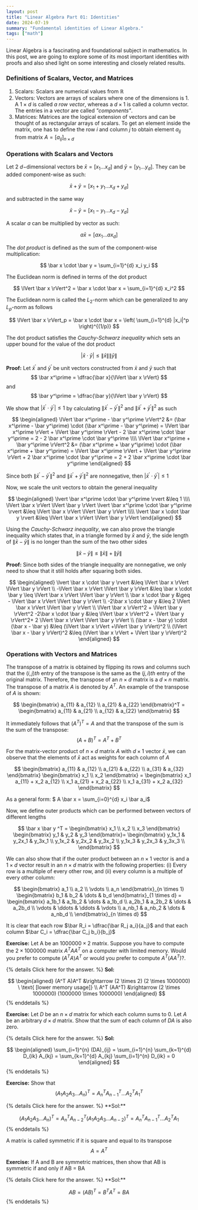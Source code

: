 ```yaml
---
layout: post
title: "Linear Algebra Part 01: Identities"
date: 2024-07-19
summary: "Fundamental identities of Linear Algebra."
tags: ["math"]
---
```


<style>
  /* --- Custom styles for details/summary in this post only --- */

  /* The main container for the collapsible section */
  .post-content details {
    color: var(--global-text-color);
    background-color: var(--global-code-bg-color);
    margin-top: 0;
    padding: 8px 12px;
    position: relative;
    border-radius: 6px;
    display: block;
    margin-bottom: 20px;
    max-width: 100%;
    overflow: auto;
  }

  /* The clickable summary text */
  .post-content details summary {
    color: var(--global-theme-color);
    cursor: pointer;
    font-weight: 500;
  }

  /* Paragraphs inside the details block */
  .post-content details p {
    margin-top: 0.5rem;
    margin-bottom: 0.5rem;
  }
</style>


Linear Algebra is a fascinating and foundational subject in mathematics. In this post, we are going to explore some of its most important identities with proofs and also shed light on some interesting and closely related results.

### Definitions of Scalars, Vector, and Matrices

1. Scalars: Scalars are numerical values from $\mathbb{R}$
2. Vectors: Vectors are arrays of scalars where one of the dimensions is 1. A $1 \times d$ is called _a row vector_, whereas a $d \times 1$ is called a column vector. The entries in a vector are called _"components"_.
3. Matrices: Matrices are the logical extension of vectors and can be thought of as rectangular arrays of scalars. To get an element inside the matrix, one has to define the row $i$ and column $j$ to obtain element $a_{ij}$ from matrix $A = [a_{ij}]_{n \times d}$

### Operations with Scalars and Vectors

Let 2 $d-$dimensional vectors be $\bar x = [x_1 \dots x_d]$ and $\bar y = [y_1 \dots y_d]$.
They can be added component-wise as such:

$$
\bar x + \bar y =  [x_1 + y_1 \dots x_d + y_d]
$$

and subtracted in the same way

$$
\bar x - \bar y =  [x_1 - y_1 \dots x_d - y_d]
$$

A scalar $a$ can be multiplied by vector as such:

$$
a\bar x = [ax_1 \dots ax_d]
$$

The _dot product_ is defined as the  sum of the component-wise multiplication:

$$
\bar x \cdot \bar y = \sum_{i=1}^{d} x_i y_i
$$

The Euclidean norm is defined in terms of the dot product

$$
\lVert \bar x \rVert^2 = \bar x \cdot \bar x = \sum_{i=1}^{d} x_i^2
$$

The Euclidean norm is called the $L_2$-norm which can be generalized to any $L_p$-norm as follows

$$
\lVert \bar x \rVert_p = \bar x \cdot \bar x = \left( \sum_{i=1}^{d} |x_i|^p \right)^{(1/p)}
$$

The dot product satisfies the _Cauchy-Schwarz inequality_ which sets an upper bound for the value of the dot product

$$
\lvert \bar x \cdot \bar y \rvert \leq \lVert \bar x \rVert \lVert \bar y \rVert
$$

**Proof:** Let $\bar x^\prime$ and $\bar y^\prime$ be unit vectors constructed from $\bar x$ and $\bar y$ such that
$$
\bar x^\prime = \dfrac{\bar x}{\lVert \bar x \rVert}
$$
and 
$$
\bar y^\prime = \dfrac{\bar y}{\lVert \bar y \rVert}
$$

We show that $\lvert \bar x^\prime \cdot \bar y^\prime \rvert \leq 1$ by calculating $\lVert \bar x^\prime  - \bar y^\prime  \rVert^2$ and $\lVert \bar x^\prime  + \bar y^\prime  \rVert^2$ as such



$$
\begin{aligned}
\lVert \bar x^\prime  - \bar y^\prime  \rVert^2 &= (\bar x^\prime  - \bar y^\prime) \cdot (\bar x^\prime  - \bar y^\prime) = \lVert \bar x^\prime  \rVert +  \lVert  \bar y^\prime  \rVert - 2 \bar x^\prime \cdot \bar y^\prime = 2  - 2 \bar x^\prime \cdot \bar y^\prime  \\\\
\lVert \bar x^\prime  + \bar y^\prime  \rVert^2 &= (\bar x^\prime  + \bar y^\prime) \cdot (\bar x^\prime  + \bar y^\prime) = \lVert \bar x^\prime  \rVert +  \lVert  \bar y^\prime  \rVert + 2 \bar x^\prime \cdot \bar y^\prime = 2 + 2 \bar x^\prime \cdot \bar y^\prime
\end{aligned}
$$

Since both $\lVert \bar x^\prime  - \bar y^\prime  \rVert^2$ and $\lVert \bar x^\prime  + \bar y^\prime  \rVert^2$ are nonnegative, then $\lvert \bar x^\prime \cdot \bar y^\prime \rvert \leq 1$

Now, we scale the unit vectors to obtain the general inequality

$$
\begin{aligned}
\lvert \bar x^\prime \cdot \bar y^\prime \rvert &\leq 1 \\\\
\lVert \bar x \rVert \lVert \bar y \rVert \lvert \bar x^\prime \cdot \bar y^\prime \rvert &\leq \lVert \bar x \rVert \lVert \bar y \rVert \\\\
\lvert \bar x \cdot \bar y \rvert &\leq \lVert \bar x \rVert \lVert \bar y \rVert
\end{aligned}
$$

Using the _Cauchy-Schwarz inequality_, we can also prove the triangle inequality which states that, in a triangle formed by $\bar x$ and $\bar y$, the side length of $\lVert \bar x - \bar y \rVert$ is no longer than the sum of the two other sides

$$
\lVert \bar x - \bar y \rVert \leq \lVert \bar x \rVert  + \lVert \bar y \rVert 
$$

**Proof:**
Since both sides of the triangle inequality are nonnegative, we only need to show that it still holds after squaring both sides.

$$
\begin{aligned}
\lvert \bar x \cdot \bar y \rvert &\leq \lVert \bar x \rVert \lVert \bar y \rVert \\
-\lVert \bar x \rVert \lVert \bar y \rVert &\leq \bar x \cdot \bar y \leq \lVert \bar x \rVert \lVert \bar y \rVert \\
\bar x \cdot \bar y  &\geq  -  \lVert \bar x \rVert \lVert \bar y \rVert \\
-2\bar x \cdot \bar y &\leq  2 \lVert \bar x \rVert \lVert \bar y \rVert \\
\lVert \bar x \rVert^2 + \lVert \bar y \rVert^2 -2\bar x \cdot \bar y &\leq \lVert \bar x \rVert^2 + \lVert \bar y \rVert^2+  2 \lVert \bar x \rVert \lVert \bar y \rVert \\
(\bar x - \bar y) \cdot (\bar x - \bar y) &\leq (\lVert \bar x \rVert +\lVert \bar y \rVert)^2 \\
(\lVert \bar x - \bar y \rVert)^2 &\leq (\lVert \bar x \rVert  + \lVert \bar y \rVert)^2
\end{aligned}
$$

### Operations with Vectors and Matrices

The transpose of a matrix is obtained by flipping its rows and columns such that the $(i, j)th$ entry of the transpose is the same as the $(j, i)th$ entry of the original matrix.
Therefore, the transpose of an $n \times d$ matrix is a $d \times n$ matrix. The transpose of a matrix $A$ is denoted by $A^T$. An example of the transpose of $A$ is shown:

$$
\begin{bmatrix}
a_{11} & a_{12} \\
a_{21} & a_{22}
\end{bmatrix}^T =
\begin{bmatrix}
a_{11} & a_{21} \\
a_{12} & a_{22}
\end{bmatrix}
$$

It immediately follows that $(A^T)^T = A$ and that the transpose of the sum is the sum of the transpose:
$$
(A+B)^T = A^T + B^T
$$

For the matrix-vector product of $n \times d$ matrix $A$ with $d \times 1$ vector $\bar x$, we can observe that the elements of $\bar x$ act as weights for each column of $A$

$$
\begin{bmatrix}
a_{11} & a_{12} \\
a_{21} & a_{22} \\
a_{31} & a_{32} 
\end{bmatrix} 
\begin{bmatrix}
x_1 \\
x_2 
\end{bmatrix} =
\begin{bmatrix}
x_1 a_{11} + x_2 a_{12} \\
x_1 a_{21} + x_2 a_{22} \\
x_1 a_{31} + x_2 a_{32} 
\end{bmatrix}
$$

As a general form: $ A \bar x = \sum_{i=0}^{d} x_i \bar a_i$

Now, we define outer products which can be performed between vectors of different lengths

$$
\bar x \bar y ^T =
\begin{bmatrix}
x_1 \\
x_2 \\
x_3
\end{bmatrix}
\begin{bmatrix}
y_1 & y_2 & y_3 
\end{bmatrix}=
\begin{bmatrix}
y_1x_1 & y_2x_1 & y_3x_1 \\
y_1x_2 & y_2x_2 & y_3x_2 \\
y_1x_3 & y_2x_3 & y_3x_3 \\
\end{bmatrix}
$$

We can also show that if the outer product between an $n\times1$ vector is and a $1\times d$ vector result in an $n\times d$
matrix with the following properties: (i) Every row is a multiple of every other row, and (ii) every column is a multiple of every other column:


$$
\begin{bmatrix}
a_1 \\
a_2 \\
\vdots \\
a_n
\end{bmatrix}_{n \times 1}
\begin{bmatrix}
b_1 &
b_2 &
\dots &
b_d
\end{bmatrix}_{1 \times d} =
\begin{bmatrix}
a_1b_1 & a_1b_2 & \dots & a_1b_d \\
a_2b_1 & a_2b_2 & \dots & a_2b_d \\
\vdots & \ddots & \ddots & \vdots \\
a_nb_1 & a_nb_2 & \dots & a_nb_d  \\
\end{bmatrix}_{n \times d}
$$

It is clear that each row $\bar R_i = \dfrac{\bar R_j a_i}{a_j}$ and that each column $\bar C_i = \dfrac{\bar C_j b_i}{b_j}$


**Exercise:** Let A be an $1000000 \times 2$ matrix. Suppose you have to compute the $2 \times 1000000$ matrix $A^T AA^T$ on a computer with limited memory. Would you prefer to compute $(A^T A)A^T$ or would you prefer to compute $A^T (AA^T)$?.

{% details Click here for the answer. %}
**Sol:**

$$
\begin{aligned}
(A^T A)A^T &\rightarrow (2 \times 2) (2 \times 1000000)  \ \text{ [lower memory usage]} \\
A^T (AA^T) &\rightarrow (2 \times 1000000) (1000000 \times 1000000)
\end{aligned}
$$
{% enddetails %}

**Exercise:** Let $D$ be an $n \times d$ matrix for which each column sums to 0. Let $A$ be an arbitrary $d \times d$ matrix. Show that the sum of each column of $DA$ is also zero.

{% details Click here for the answer. %}
**Sol:**

$$
\begin{aligned}
\sum_{i=1}^{n} (DA)_{ij} = \sum_{i=1}^{n} \sum_{k=1}^{d} D_{ik} A_{kj} = \sum_{k=1}^{d} A_{kj} \sum_{i=1}^{n}  D_{ik} = 0
\end{aligned}
$$
{% enddetails %}

**Exercise:** Show that $$(A_1A_2A_3 \dots A_n)^T = A_n^T A_{n-1}^T  \dots  A_{2}^T A_{1}^T$$

<div class="mb-4">
{% details Click here for the answer. %}
**Sol:**

$$
(A_1A_2A_3 \dots A_n)^T = A_n^T A_{n-2}^T (A_1A_2A_3 \dots A_{n-2})^T = A_n^T A_{n-1}^T  \dots  A_{2}^T A_{1}
$$
{% enddetails %}
</div>

A matrix is called symmetric if it is square and equal to its transpose $$A=A^T$$

**Exercise:** If A and B are symmetric matrices, then show that AB is symmetric if
and only if AB = BA
<div class="distill-details-wrapper">
{% details Click here for the answer. %}
**Sol:** 

$$
AB = (AB)^T = B^T A^T = BA
$$
{% enddetails %}
<div>




